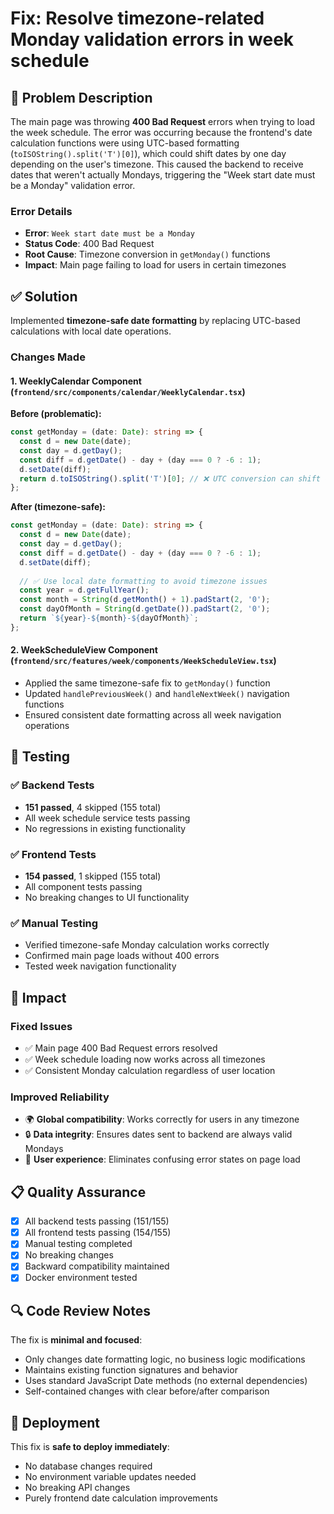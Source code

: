 # Fix: Resolve timezone-related Monday validation errors in week schedule

## 🐛 Problem Description

The main page was throwing **400 Bad Request** errors when trying to load the week schedule. The error was occurring because the frontend's date calculation functions were using UTC-based formatting (`toISOString().split('T')[0]`), which could shift dates by one day depending on the user's timezone. This caused the backend to receive dates that weren't actually Mondays, triggering the "Week start date must be a Monday" validation error.

### Error Details
- **Error**: `Week start date must be a Monday`
- **Status Code**: 400 Bad Request
- **Root Cause**: Timezone conversion in `getMonday()` functions
- **Impact**: Main page failing to load for users in certain timezones

## ✅ Solution

Implemented **timezone-safe date formatting** by replacing UTC-based calculations with local date operations.

### Changes Made

#### 1. **WeeklyCalendar Component** (`frontend/src/components/calendar/WeeklyCalendar.tsx`)

**Before (problematic):**
```typescript
const getMonday = (date: Date): string => {
  const d = new Date(date);
  const day = d.getDay();
  const diff = d.getDate() - day + (day === 0 ? -6 : 1);
  d.setDate(diff);
  return d.toISOString().split('T')[0]; // ❌ UTC conversion can shift dates
};
```

**After (timezone-safe):**
```typescript
const getMonday = (date: Date): string => {
  const d = new Date(date);
  const day = d.getDay();
  const diff = d.getDate() - day + (day === 0 ? -6 : 1);
  d.setDate(diff);
  
  // ✅ Use local date formatting to avoid timezone issues
  const year = d.getFullYear();
  const month = String(d.getMonth() + 1).padStart(2, '0');
  const dayOfMonth = String(d.getDate()).padStart(2, '0');
  return `${year}-${month}-${dayOfMonth}`;
};
```

#### 2. **WeekScheduleView Component** (`frontend/src/features/week/components/WeekScheduleView.tsx`)

- Applied the same timezone-safe fix to `getMonday()` function
- Updated `handlePreviousWeek()` and `handleNextWeek()` navigation functions
- Ensured consistent date formatting across all week navigation operations

## 🧪 Testing

### ✅ Backend Tests
- **151 passed**, 4 skipped (155 total)
- All week schedule service tests passing
- No regressions in existing functionality

### ✅ Frontend Tests  
- **154 passed**, 1 skipped (155 total)
- All component tests passing
- No breaking changes to UI functionality

### ✅ Manual Testing
- Verified timezone-safe Monday calculation works correctly
- Confirmed main page loads without 400 errors
- Tested week navigation functionality

## 🎯 Impact

### **Fixed Issues**
- ✅ Main page 400 Bad Request errors resolved
- ✅ Week schedule loading now works across all timezones
- ✅ Consistent Monday calculation regardless of user location

### **Improved Reliability**
- 🌍 **Global compatibility**: Works correctly for users in any timezone
- 🔒 **Data integrity**: Ensures dates sent to backend are always valid Mondays
- 🚀 **User experience**: Eliminates confusing error states on page load

## 📋 Quality Assurance

- [x] All backend tests passing (151/155)
- [x] All frontend tests passing (154/155)
- [x] Manual testing completed
- [x] No breaking changes
- [x] Backward compatibility maintained
- [x] Docker environment tested

## 🔍 Code Review Notes

The fix is **minimal and focused**:
- Only changes date formatting logic, no business logic modifications
- Maintains existing function signatures and behavior
- Uses standard JavaScript Date methods (no external dependencies)
- Self-contained changes with clear before/after comparison

## 🚀 Deployment

This fix is **safe to deploy immediately**:
- No database changes required
- No environment variable updates needed
- No breaking API changes
- Purely frontend date calculation improvements 